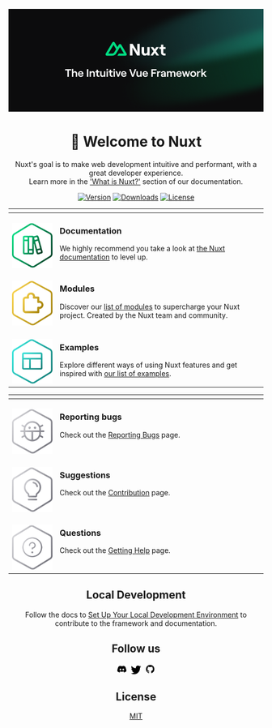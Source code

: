 <div align="center">

[![Nuxt banner](/assets/banner.png)](https://nuxt.com)

# 👋 Welcome to Nuxt


Nuxt's goal is to make web development intuitive and performant, with a great developer experience.<br>Learn more in the ['What is Nuxt?'](https://nuxt.com/docs/getting-started/introduction) section of our documentation.

</div>

 <p align="center">
  <a href="https://www.npmjs.com/package/nuxt/v/rc"><img src="https://img.shields.io/npm/v/nuxt/rc.svg?style=flat&colorA=002438&colorB=28CF8D" alt="Version"></a>
  <a href="https://www.npmjs.com/package/nuxt/v/rc"><img src="https://img.shields.io/npm/dm/nuxt.svg?style=flat&colorA=002438&colorB=28CF8D" alt="Downloads"></a>
  <a href="./LICENSE"><img src="https://img.shields.io/github/license/nuxt/framework.svg?style=flat&colorA=002438&colorB=28CF8D" alt="License"></a>
 </p>

<table>
<thead>
<tr>
<th width="2000" colspan="2">
</th>
</tr>
</thead>
<tbody>
<tr>
  <td width="80" align="center" valign="top">
    <br>
    <a href="https://nuxt.com/docs"><img src="/assets/documentation.png"></a>
  </td>
  <td valign="top">
    <h3>Documentation</h3>
    <p>
      We highly recommend you take a look at <a href="https://nuxt.com">the Nuxt documentation</a> to level up.
    </p>
  </td>
</tr>
<tr>
  <td width="80" align="center" valign="top">
    <br>
    <a href="https://nuxt.com/modules"><img src="/assets/modules.png"></a>
  </td>
  <td valign="top">
    <h3>Modules</h3>
    <p>
      Discover our <a href="https://nuxt.com/modules">list of modules</a> to supercharge your Nuxt project. Created by the Nuxt team and community.
    </p>
  </td>
</tr>
<tr>
  <td width="80" align="center" valign="top">
    <br>
    <a href="https://nuxt.com/docs/examples/hello-world"><img src="/assets/examples.png"></a>
  </td>
  <td>
    <h3>Examples</h3>
    <p>
      Explore different ways of using Nuxt features and get inspired with <a href="https://nuxt.com/docs/examples/hello-world">our list of examples</a>.
    </p>
  </td>
</tr>
</tbody>
</table>

<table>
<thead>
<tr>
<th width="2000" colspan="2">
</th>
</tr>
</thead>
<tbody>
<tr>
  <td width="80" align="center" valign="top">
    <br>
    <a href="https://nuxt.com/docs/community/reporting-bugs"><img src="/assets/reporting-bugs.png"></a>
  </td>
  <td valign="top">
    <h3>Reporting bugs</h3>
    <p>
      Check out the <a href="https://nuxt.com/docs/community/reporting-bugs">Reporting Bugs</a> page.</p>
    </p>
  </td>
</tr>
<tr>
  <td width="80" align="center" valign="top">
    <br>
    <a href="https://nuxt.com/docs/community/contribution"><img src="/assets/suggestions.png"></a>
  </td>
  <td valign="top">
    <h3>Suggestions</h3>
    <p>
      Check out the <a href="https://nuxt.com/docs/community/contribution">Contribution</a> page.
    </p>
  </td>
</tr>
<tr>
  <td width="80" align="center" valign="top">
    <br>
    <a href="https://nuxt.com/docs/community/getting-help"><img src="/assets/questions.png"></a>
  </td>
  <td valign="top">
    <h3>Questions</h3>
    <p>
      Check out the <a href="https://nuxt.com/docs/community/getting-help">Getting Help</a> page.
    </p>
  </td>
</tr>
</tbody>
</table>

<div align="center">

## Local Development

Follow the docs to [Set Up Your Local Development Environment](https://nuxt.com/docs/community/framework-contribution#set-up-your-local-development-environment) to contribute to the framework and documentation.

## Follow us

<p valign="center">
  <a href="https://discord.com/invite/ps2h6QT"><img width="20px" src="/assets/discord.svg" alt="Discord"></a>&nbsp;&nbsp;<a href="https://twitter.com/nuxt_js"><img width="20px" src="/assets/twitter.svg" alt="Twitter"></a>&nbsp;&nbsp;<a href="https://github.com/nuxt"><img width="20px" src="/assets/github.svg" alt="GitHub"></a>
</p>

## License

[MIT](./LICENSE)

</div>
